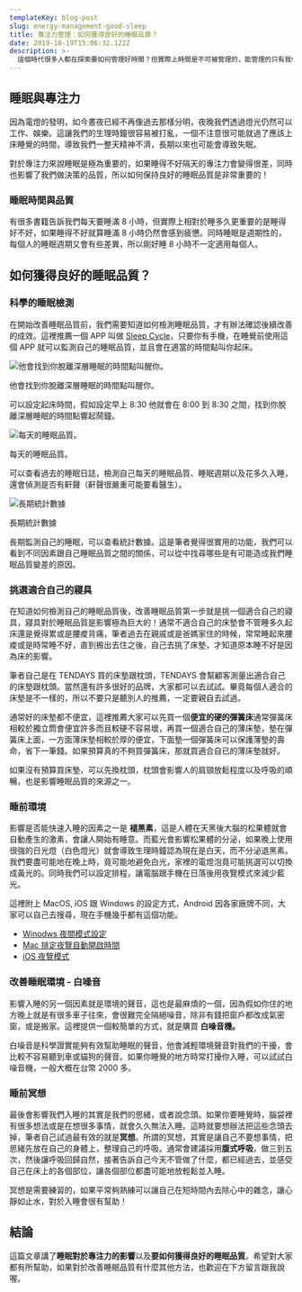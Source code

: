```yaml
---
templateKey: blog-post
slug: energy-management-good-sleep
title: 專注力管理：如何獲得良好的睡眠品質？
date: 2019-10-19T15:06:32.122Z
description: >-
  這個時代很多人都在探索要如何管理好時間？但實際上時間是不可被管理的，能管理的只有我們的專注力。人一整天的專注力是有限的，我們需要避免專注力被無意識的搶奪（社群通知、無意義的會議）。同時我們也需要想辦法獲得更多的專注力，讓我們一天內可以做出更多更好的決定。
---
```

## 睡眠與專注力

因為電燈的發明，如今晝夜已經不再像過去那樣分明，夜晚我們透過燈光仍然可以工作、娛樂。這讓我們的生理時鐘很容易被打亂，一個不注意很可能就過了應該上床睡覺的時間，導致我們一整天精神不濟，長期以來也可能會導致失眠。

對於專注力來說睡眠是極為重要的，如果睡得不好隔天的專注力會變得很差，同時也影響了我們做決策的品質，所以如何保持良好的睡眠品質是非常重要的！

### 睡眠時間與品質

有很多書籍告訴我們每天要睡滿 8 小時，但實際上相對於睡多久更重要的是睡得好不好，如果睡得不好就算睡滿 8 小時仍然會感到疲憊。同時睡眠是週期性的，每個人的睡眠週期又會有些差異，所以剛好睡 8 小時不一定適用每個人。

## 如何獲得良好的睡眠品質？

### 科學的睡眠檢測

在開始改善睡眠品質前，我們需要知道如何檢測睡眠品質，才有辦法確認後續改善的成效。這裡推薦一個 APP 叫做 [Sleep Cycle](https://www.sleepcycle.com)，只要你有手機，在睡覺前使用這個 APP 就可以監測自己的睡眠品質，並且會在適當的時間點叫你起床。

![他會找到你脫離深層睡眠的時間點叫醒你。](/img/unadjustednonraw_mini_1d02.jpg "他會找到你脫離深層睡眠的時間點叫醒你。")

他會找到你脫離深層睡眠的時間點叫醒你。

可以設定起床時間，假如設定早上 8:30 他就會在 8:00 到 8:30 之間，找到你脫離深層睡眠的時間點響起鬧鐘。

![每天的睡眠品質。](/img/unadjustednonraw_mini_1d03.jpg "每天的睡眠品質。")

每天的睡眠品質。

可以查看過去的睡眠日誌，檢測自己每天的睡眠品質、睡眠週期以及花多久入睡，還會偵測是否有鼾聲（鼾聲很嚴重可能要看醫生）。

![長期統計數據](/img/unadjustednonraw_mini_1d04.jpg "長期統計數據")

長期統計數據

長期監測自己的睡眠，可以查看統計數據。這是筆者覺得很實用的功能，我們可以看到不同因素跟自己睡眠品質之間的關係，可以從中找尋哪些是有可能造成我們睡眠品質變差的原因。

### 挑選適合自己的寢具

在知道如何檢測自己的睡眠品質後，改善睡眠品質第一步就是挑一個適合自己的寢具，寢具對於睡眠品質是影響極為巨大的！通常不適合自己的床墊會不管睡多久起床還是覺得累或是腰痠背痛，筆者過去在親戚或是爸媽家住的時候，常常睡起來腰痠或是時常睡不好，直到搬出去住之後，自己去挑了床墊，才知道原本睡不好是因為床的影響。

筆者自己是在 TENDAYS 買的床墊跟枕頭，TENDAYS 會幫顧客測量出適合自己的床墊跟枕頭。當然還有許多很好的品牌，大家都可以去試試。畢竟每個人適合的床墊是不一樣的，所以不要只是聽別人的推薦，一定要親自去試過。

通常好的床墊都不便宜，這裡推薦大家可以先買一個**便宜的硬的彈簧床**通常彈簧床相較於獨立筒會便宜許多而且較硬不容易壞，再買一個適合自己的薄床墊，墊在彈簧床上面，一方面薄床墊相較於厚的便宜，下面墊一個彈簧床可以保護薄墊的壽命，省下一筆錢。如果預算真的不夠買彈簧床，那就買適合自已的薄床墊就好。

如果沒有預算買床墊，可以先換枕頭，枕頭會影響人的肩頸放鬆程度以及呼吸的順暢，也是影響睡眠品質的來源之一。

### 睡前環境

影響是否能快速入睡的因素之一是 **褪黑素**，這是人體在天黑後大腦的松果體就會自動產生的激素，會讓人開始有睡意。而藍光會影響松果體的分泌，如果晚上使用很強的日光燈（白色燈光）就會導致生理時鐘認為現在是白天，而不分泌退黑素。我們要盡可能地在晚上時，竟可能地避免白光，家裡的電燈泡竟可能挑選可以切換成黃光的。同時我們可以設定排程，讓電腦跟手機在日落後用夜覽模式來減少藍光。

這裡附上 MacOS, iOS 跟 Windows 的設定方式，Android 因各家廠牌不同，大家可以自己去搜尋，現在手機幾乎都有這個功能。

* [Winodws 夜間模式設定](https://support.microsoft.com/zh-tw/help/4027563/windows-10-set-your-display-for-night-time)
* [Mac 排定夜覽自動開啟時間](https://support.apple.com/zh-hk/guide/mac-help/mchl97bc676d/mac)
* [iOS 夜覽模式](https://support.apple.com/zh-tw/HT207570)

### 改善睡眠環境 - 白噪音

影響入睡的另一個因素就是環境的聲音，這也是最麻煩的一個，因為假如你住的地方晚上就是有很多車子往來，會很難完全隔絕噪音，除非有錢把窗戶都改成氣密窗，或是搬家。這裡提供一個較簡單的方式，就是購買 **白噪音機。**

白噪音是科學證實能夠有效幫助睡眠的聲音，他會減輕環境聲音對我們的干擾，會比較不容易聽到車或貓狗的聲音。如果你睡覺的地方時常打擾你入睡，可以試試白噪音機，一般大概在台幣 2000 多。

### 睡前冥想

最後會影響我們入睡的其實是我們的思緒，或者說念頭。如果你要睡覺時，腦袋裡有很多想法或是在想很多事情，就會久久無法入睡。這時就要想辦法把這些念頭去掉，筆者自己試過最有效的就是**冥想**。所謂的冥想，其實是讓自己不要想事情，把思緒先放在自己的身體上，整理自己的呼吸。通常會建議採用**腹式呼吸**，做三到五次，然後讓呼吸回歸自然，接著告訴自己今天不管做了什麼，都已經過去，並感受自己在床上的各個部位，讓各個部位都盡可能地放輕鬆並入睡。

冥想是需要練習的，如果平常夠熟練可以讓自己在短時間內去除心中的雜念，讓心靜如止水，對於入睡會很有幫助！

## 結論

這篇文章講了**睡眠對於專注力的影響**以及**要如何獲得良好的睡眠品質**。希望對大家都有所幫助，如果對於改善睡眠品質有什麼其他方法，也歡迎在下方留言跟我說喔。

